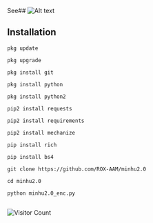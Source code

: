 See##
![Alt text](https://user-images.githubusercontent.com/110269240/184834703-4c855b86-1de6-4058-b1fb-1e5b686915ec.gif)



## Installation

```
pkg update

pkg upgrade

pkg install git

pkg install python

pkg install python2

pip2 install requests

pip2 install requirements

pip2 install mechanize

pip install rich

pip install bs4

git clone https://github.com/ROX-AAM/minhu2.0

cd minhu2.0

python minhu2.0_enc.py
```

##
![Visitor Count](https://profile-counter.glitch.me/ROX-AAM/count.svg)

